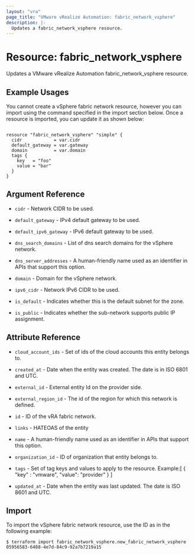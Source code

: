 ```yaml
---
layout: "vra"
page_title: "VMware vRealize Automation: fabric_network_vsphere"
description: |-
  Updates a fabric_network_vsphere resource.
---
```


# Resource: fabric_network_vsphere

Updates a VMware vRealize Automation fabric_network_vsphere resource.

## Example Usages

You cannot create a vSphere fabric network resource, however you can import using the command specified in the import section below.
Once a resource is imported, you can update it as shown below:

```hcl

resource "fabric_network_vsphere" "simple" {
  cidr            = var.cidr
  default_gateway = var.gateway
  domain          = var.domain
  tags {
    key   = "foo"
    value = "bar"
  }
}

```
## Argument Reference

* `cidr` - Network CIDR to be used.

* `default_gateway` - IPv4 default gateway to be used.

* `default_ipv6_gateway` - IPv6 default gateway to be used.

* `dns_search_domains` - List of dns search domains for the vSphere network.

* `dns_server_addresses` - A human-friendly name used as an identifier in APIs that support this option.
                           
* `domain` - Domain for the vSphere network.

* `ipv6_cidr` -  Network IPv6 CIDR to be used.

* `is_default` - Indicates whether this is the default subnet for the zone.

* `is_public` - Indicates whether the sub-network supports public IP assignment.

## Attribute Reference
* `cloud_account_ids` - Set of ids of the cloud accounts this entity belongs to.

* `created_at` - Date when the entity was created. The date is in ISO 6801 and UTC.

* `external_id` - External entity Id on the provider side.

* `external_region_id` - The id of the region for which this network is defined.

* `id` - ID of the vRA fabric network. 

* `links` - HATEOAS of the entity

* `name` - A human-friendly name used as an identifier in APIs that support this option. 

* `organization_id` - ID of organization that entity belongs to.

* `tags` -  Set of tag keys and values to apply to the resource.
            Example:[ { "key" : "vmware", "value": "provider" } ]

* `updated_at` - Date when the entity was last updated. The date is ISO 8601 and UTC.


## Import

To import the vSphere fabric network resource, use the ID as in the following example:

`$ terraform import fabric_network_vsphere.new_fabric_network_vsphere 05956583-6488-4e7d-84c9-92a7b7219a15`